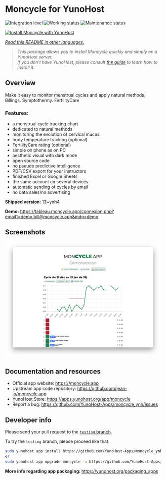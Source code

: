 <!--
N.B.: This README was automatically generated by <https://github.com/YunoHost/apps/tree/master/tools/readme_generator>
It shall NOT be edited by hand.
-->

# Moncycle for YunoHost

[![Integration level](https://dash.yunohost.org/integration/moncycle.svg)](https://dash.yunohost.org/appci/app/moncycle) ![Working status](https://ci-apps.yunohost.org/ci/badges/moncycle.status.svg) ![Maintenance status](https://ci-apps.yunohost.org/ci/badges/moncycle.maintain.svg)

[![Install Moncycle with YunoHost](https://install-app.yunohost.org/install-with-yunohost.svg)](https://install-app.yunohost.org/?app=moncycle)

*[Read this README in other languages.](./ALL_README.md)*

> *This package allows you to install Moncycle quickly and simply on a YunoHost server.*  
> *If you don't have YunoHost, please consult [the guide](https://yunohost.org/install) to learn how to install it.*

## Overview

Make it easy to monitor menstrual cycles and apply natural methods. Billings. Symptothermy. FertilityCare

### Features:

- a menstrual cycle tracking chart
- dedicated to natural methods
- monitoring the evolution of cervical mucus
- body temperature tracking (optional)
- FertilityCare rating (optional)
- simple on phone as on PC
- aesthetic visual with dark mode
- open source code
- no pseudo predictive intelligence
- PDF/CSV export for your instructors
- finished Excel or Google Sheets
- the same account on several devices
- automatic sending of cycles by email
- no data sales/no advertising

**Shipped version:** 13~ynh4

**Demo:** <https://tableau.moncycle.app/connexion.php?email1=demo.bill@moncycle.app&mdp=demo>

## Screenshots

![Screenshot of Moncycle](./doc/screenshots/moncycle_app.png)

## Documentation and resources

- Official app website: <https://moncycle.app>
- Upstream app code repository: <https://github.com/jean-io/moncycle.app>
- YunoHost Store: <https://apps.yunohost.org/app/moncycle>
- Report a bug: <https://github.com/YunoHost-Apps/moncycle_ynh/issues>

## Developer info

Please send your pull request to the [`testing` branch](https://github.com/YunoHost-Apps/moncycle_ynh/tree/testing).

To try the `testing` branch, please proceed like that:

```bash
sudo yunohost app install https://github.com/YunoHost-Apps/moncycle_ynh/tree/testing --debug
or
sudo yunohost app upgrade moncycle -u https://github.com/YunoHost-Apps/moncycle_ynh/tree/testing --debug
```

**More info regarding app packaging:** <https://yunohost.org/packaging_apps>
